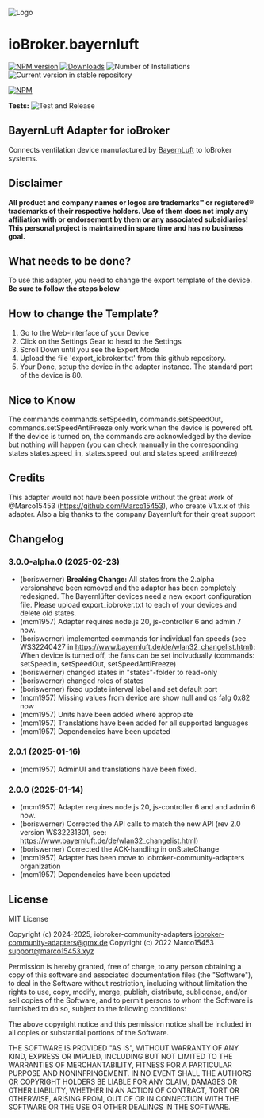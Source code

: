 ![Logo](admin/bayernluft.png)
# ioBroker.bayernluft

[![NPM version](https://img.shields.io/npm/v/iobroker.bayernluft.svg)](https://www.npmjs.com/package/iobroker.bayernluft)
[![Downloads](https://img.shields.io/npm/dm/iobroker.bayernluft.svg)](https://www.npmjs.com/package/iobroker.bayernluft)
![Number of Installations](https://iobroker.live/badges/bayernluft-installed.svg)
![Current version in stable repository](https://iobroker.live/badges/bayernluft-stable.svg)

[![NPM](https://nodei.co/npm/iobroker.bayernluft.png?downloads=true)](https://nodei.co/npm/iobroker.bayernluft/)

**Tests:** ![Test and Release](https://github.com/iobroker-community-adapters/ioBroker.bayernluft/workflows/Test%20and%20Release/badge.svg)

## BayernLuft Adapter for ioBroker
Connects ventilation device manufactured by [BayernLuft](https://www.bayernluft.de/) to IoBroker systems.

## Disclaimer
**All product and company names or logos are trademarks™ or registered® trademarks of their respective holders. Use of them does not imply any affiliation with or endorsement by them or any associated subsidiaries! This personal project is maintained in spare time and has no business goal.**

## What needs to be done?
To use this adapter, you need to change the export template of the device.  
**Be sure to follow the steps below**

## How to change the Template?
1. Go to the Web-Interface of your Device
2. Click on the Settings Gear to head to the Settings
3. Scroll Down until you see the Expert Mode
4. Upload the file 'export_iobroker.txt' from this github repository.
8. Your Done, setup the device in the adapter instance. The standard port of the device is 80.

## Nice to Know
The commands commands.setSpeedIn, commands.setSpeedOut, commands.setSpeedAntiFreeze only work when the device is powered off. If the device is turned on, the commands are acknowledged by the device but nothing will happen (you can check manually in the corresponding states states.speed_in, states.speed_out and states.speed_antifreeze)

## Credits
This adapter would not have been possible without the great work of @Marco15453 (https://github.com/Marco15453), who create V1.x.x of this adapter.
Also a big thanks to the company Bayernluft for their great support

## Changelog
<!--
	Placeholder for the next version (at the beginning of the line):
    ### **WORK IN PROGRESS**
-->
### 3.0.0-alpha.0 (2025-02-23)
* (boriswerner) **Breaking Change:** All states from the 2.alpha versionshave been removed and the adapter has been completely redesigned. The Bayernlüfter devices need a new export configuration file. Please upload export_iobroker.txt to each of your devices and delete old states.
* (mcm1957) Adapter requires node.js 20, js-controller 6 and admin 7 now.
* (boriswerner) implemented commands for individual fan speeds (see  WS32240427 in https://www.bayernluft.de/de/wlan32_changelist.html):
    When device is turned off, the fans can be set indivudually (commands: setSpeedIn, setSpeedOut, setSpeedAntiFreeze)
* (boriswerner) changed states in "states"-folder to read-only
* (boriswerner) changed roles of states
* (boriswerner) fixed update interval label and set default port
* (mcm1957) Missing values from device are show null and qs falg 0x82 now
* (mcm1957) Units have been added where appropiate
* (mcm1957) Translations have been added for all supported languages
* (mcm1957) Dependencies have been updated

### 2.0.1 (2025-01-16)
* (mcm1957) AdminUI and translations have been fixed.

### 2.0.0 (2025-01-14)
* (mcm1957) Adapter requires node.js 20, js-controller 6 and and admin 6 now.
* (boriswerner) Corrected the API calls to match the new API (rev 2.0 version WS32231301, see: https://www.bayernluft.de/de/wlan32_changelist.html)
* (boriswerner) Corrected the ACK-handling in onStateChange
* (mcm1957) Adapter has been move to iobroker-community-adapters organization
* (mcm1957) Dependencies have been updated

## License
MIT License

Copyright (c) 2024-2025, iobroker-community-adapters <iobroker-community-adapters@gmx.de>
Copyright (c) 2022 Marco15453 <support@marco15453.xyz>

Permission is hereby granted, free of charge, to any person obtaining a copy
of this software and associated documentation files (the "Software"), to deal
in the Software without restriction, including without limitation the rights
to use, copy, modify, merge, publish, distribute, sublicense, and/or sell
copies of the Software, and to permit persons to whom the Software is
furnished to do so, subject to the following conditions:

The above copyright notice and this permission notice shall be included in all
copies or substantial portions of the Software.

THE SOFTWARE IS PROVIDED "AS IS", WITHOUT WARRANTY OF ANY KIND, EXPRESS OR
IMPLIED, INCLUDING BUT NOT LIMITED TO THE WARRANTIES OF MERCHANTABILITY,
FITNESS FOR A PARTICULAR PURPOSE AND NONINFRINGEMENT. IN NO EVENT SHALL THE
AUTHORS OR COPYRIGHT HOLDERS BE LIABLE FOR ANY CLAIM, DAMAGES OR OTHER
LIABILITY, WHETHER IN AN ACTION OF CONTRACT, TORT OR OTHERWISE, ARISING FROM,
OUT OF OR IN CONNECTION WITH THE SOFTWARE OR THE USE OR OTHER DEALINGS IN THE
SOFTWARE.
